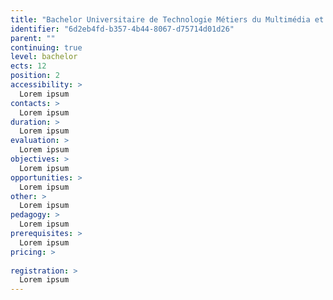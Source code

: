 ```yaml
---
title: "Bachelor Universitaire de Technologie Métiers du Multimédia et de l&#39;Internet"
identifier: "6d2eb4fd-b357-4b44-8067-d75714d01d26"
parent: ""
continuing: true
level: bachelor
ects: 12
position: 2
accessibility: >
  Lorem ipsum 
contacts: >
  Lorem ipsum 
duration: >
  Lorem ipsum 
evaluation: >
  Lorem ipsum 
objectives: >
  Lorem ipsum 
opportunities: >
  Lorem ipsum 
other: >
  Lorem ipsum 
pedagogy: >
  Lorem ipsum 
prerequisites: >
  Lorem ipsum 
pricing: >
   
registration: >
  Lorem ipsum 
---
```

